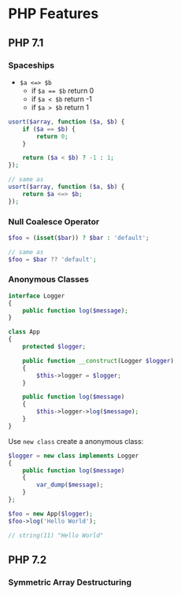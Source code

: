 # PHP Features

## PHP 7.1

### Spaceships

- `$a <=> $b`
    - if `$a == $b` return 0
    - if `$a < $b`  return -1
    - if `$a > $b`  return 1

```php
usort($array, function ($a, $b) {
    if ($a == $b) {
        return 0;
    }

    return ($a < $b) ? -1 : 1;
});

// same as
usort($array, function ($a, $b) {
    return $a <=> $b;
});
```

### Null Coalesce Operator

```php
$foo = (isset($bar)) ? $bar : 'default';

// same as
$foo = $bar ?? 'default';
```

### Anonymous Classes

```php
interface Logger
{
    public function log($message);
}

class App
{
    protected $logger;

    public function __construct(Logger $logger)
    {
        $this->logger = $logger;
    }

    public function log($message)
    {
        $this->logger->log($message);
    }
}
```

Use `new class` create a anonymous class:

```php
$logger = new class implements Logger
{
    public function log($message)
    {
        var_dump($message);
    }
};

$foo = new App($logger);
$foo->log('Hello World');

// string(11) "Hello World"
```

## PHP 7.2

### Symmetric Array Destructuring

```php

```

